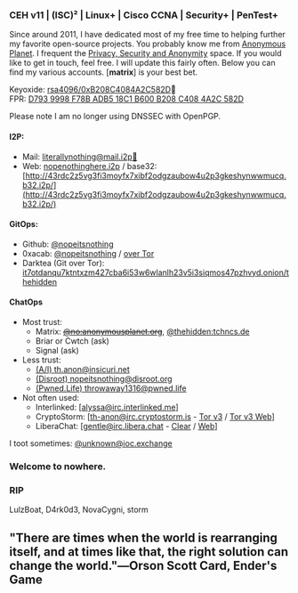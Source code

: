 ### CEH v11 | (ISC)² | Linux+ | Cisco CCNA | Security+ | PenTest+

Since around 2011, I have dedicated most of my free time to helping further my favorite open-source projects. You probably know me from [Anonymous Planet](https://anonymousplanet.org/). I frequent the [Privacy, Security and Anonymity](https://matrix.to/#/#privacy-security-anonymity:matrix.org) space. If you would like to get in touch, feel free. I will update this fairly often. Below you can find my various accounts. [**matrix**] is your best bet.

Keyoxide: [rsa4096/0xB208C4084A2C582D](https://keyoxide.org/hkp/no%40anonymousplanet.org)🔑  
FPR: [D793 9998 F78B ADB5 18C1 B600 B208 C408 4A2C 582D](/pgp.txt)  

Please note I am no longer using DNSSEC with OpenPGP.

#### I2P:
- Mail: [literallynothing@mail.i2p](mailto:literallynothing@mail.i2p)[🔑](/pgp.txt)
- Web: [nopenothinghere.i2p](http://nopenothinghere.i2p/) / base32: [http://43rdc2z5vg3fi3moyfx7xibf2odgzaubow4u2p3gkeshynwwmucq.b32.i2p/](http://43rdc2z5vg3fi3moyfx7xibf2odgzaubow4u2p3gkeshynwwmucq.b32.i2p/)  


#### GitOps:  
- Github:
<a rel="me" href="https://github.com/nopeitsnothing">@nopeitsnothing</a>
- 0xacab: <a rel="me" href="https://0xacab.org/nopeitsnothing">@nopeitsnothing</a> / [over Tor](http://wmj5kiic7b6kjplpbvwadnht2nh2qnkbnqtcv3dyvpqtz7ssbssftxid.onion/nopeitsnothing)
- Darktea (Git over Tor): <a rel="me" href="it7otdanqu7ktntxzm427cba6i53w6wlanlh23v5i3siqmos47pzhvyd.onion/thehidden">it7otdanqu7ktntxzm427cba6i53w6wlanlh23v5i3siqmos47pzhvyd.onion/thehidden</a>

#### ChatOps
- Most trust:  
  - Matrix: [~~@no:anonymousplanet.org~~](https://matrix.to/#/@no:anonymousplanet.org), [@thehidden:tchncs.de](https://matrix.to/#/@thehidden:tchncs.de)
  - Briar or Cwtch (ask)
  - Signal (ask)
- Less trust:  
  - [(A/I) th.anon@insicuri.net](xmpp:th.anon@insicuri.net)  
  - [(Disroot) nopeitsnothing@disroot.org](xmpp:nopeitsnothing@disroot.org)    
  - [(Pwned.Life) throwaway1316@pwned.life](xmpp:throwaway1316@pwned.life)  
- Not often used:  
  - Interlinked: \[[alyssa@irc.interlinked.me](irc://irc.interlinked.me/alyssa)\]
  - CryptoStorm: \[[th-anon@irc.cryptostorm.is](irc://irc.cryptostorm.is/th-anon) - [Tor v3](ircs://stormwio4d5qkewys7ymh5lezxs35qweyomvyeqddcxgkslt3sfltsad.onion:6697/cryptostorm) / [Tor v3 Web](http://stormu36id5e62n2i7kq3v7batuy34dimpijx5euklgl5bwi65eaycyd.onion/chat/)\]  
  - LiberaChat: \[[gentle@irc.libera.chat](irc://irc.libera.chat/) - [Clear](ircs://irc.libera.chat:6697) / [Web](https://web.libera.chat/)\]  

I toot sometimes: <a rel="me" href="https://ioc.exchange/@unknown">@unknown@ioc.exchange</a>

### Welcome to nowhere.

### RIP
LulzBoat, D4rk0d3, NovaCygni, storm

## "There are times when the world is rearranging itself, and at times like that, the right solution can change the world."―Orson Scott Card, Ender's Game
